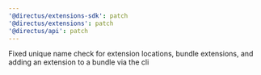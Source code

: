 ```yaml
---
'@directus/extensions-sdk': patch
'@directus/extensions': patch
'@directus/api': patch
---
```


Fixed unique name check for extension locations, bundle extensions, and adding an extension to a bundle via the cli
